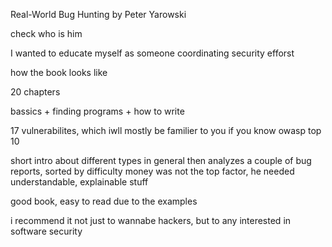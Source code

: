 Real-World Bug Hunting by Peter Yarowski

check who is him

I wanted to educate myself as someone coordinating security efforst 

how the book looks like

20 chapters

bassics + finding programs + how to write

17 vulnerabilites, which iwll mostly be familier to you if you know owasp top 10

short intro
about different types in general
then analyzes a couple of bug reports, sorted by difficulty
money was not the top factor, he needed understandable, explainable stuff


good book, easy to read due to the examples

i recommend it not just to wannabe hackers, but to any interested in software security
